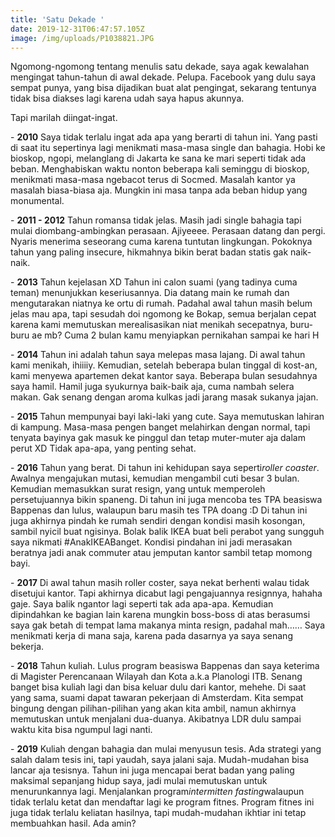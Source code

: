 ```yaml
---
title: 'Satu Dekade '
date: 2019-12-31T06:47:57.105Z
image: /img/uploads/P1038821.JPG
---
```

Ngomong-ngomong tentang menulis satu dekade, saya agak kewalahan mengingat tahun-tahun di awal dekade. Pelupa. Facebook yang dulu saya sempat punya, yang bisa dijadikan buat alat pengingat, sekarang tentunya tidak bisa diakses lagi karena udah saya hapus akunnya.

Tapi marilah diingat-ingat.

\- **2010** Saya tidak terlalu ingat ada apa yang berarti di tahun ini. Yang pasti di saat itu sepertinya lagi menikmati masa-masa single dan bahagia. Hobi ke bioskop, ngopi, melanglang di Jakarta ke sana ke mari seperti tidak ada beban. Menghabiskan waktu nonton beberapa kali seminggu di bioskop, menikmati masa-masa ngebacot terus di Socmed. Masalah kantor ya masalah biasa-biasa aja. Mungkin ini masa tanpa ada beban hidup yang monumental.

\- **2011 - 2012** Tahun romansa tidak jelas. Masih jadi single bahagia tapi mulai diombang-ambingkan perasaan. Ajiyeeee. Perasaan datang dan pergi. Nyaris menerima seseorang cuma karena tuntutan lingkungan. Pokoknya tahun yang paling insecure, hikmahnya bikin berat badan statis gak naik-naik.

\- **2013** Tahun kejelasan XD Tahun ini calon suami (yang tadinya cuma teman) menunjukkan keseriusannya. Dia datang main ke rumah dan mengutarakan niatnya ke ortu di rumah. Padahal awal tahun masih belum jelas mau apa, tapi sesudah doi ngomong ke Bokap, semua berjalan cepat karena kami memutuskan merealisasikan niat menikah secepatnya, buru-buru ae mb? Cuma 2 bulan kamu menyiapkan pernikahan sampai ke hari H

\- **2014** Tahun ini adalah tahun saya melepas masa lajang. Di awal tahun kami menikah, ihiiiiy. Kemudian, setelah beberapa bulan tinggal di kost-an, kami menyewa apartemen dekat kantor saya. Beberapa bulan sesudahnya saya hamil. Hamil juga syukurnya baik-baik aja, cuma nambah selera makan. Gak senang dengan aroma kulkas jadi jarang masak sukanya jajan.



\- **2015** Tahun mempunyai bayi laki-laki yang cute. Saya memutuskan lahiran di kampung. Masa-masa pengen banget melahirkan dengan normal, tapi tenyata bayinya gak masuk ke pinggul dan tetap muter-muter aja dalam perut XD Tidak apa-apa, yang penting sehat.

\- **2016** Tahun yang berat. Di tahun ini kehidupan saya seperti*roller coaster*. Awalnya mengajukan mutasi, kemudian mengambil cuti besar 3 bulan. Kemudian memasukkan surat resign, yang untuk memperoleh persetujuannya bikin spaneng. Di tahun ini juga mencoba tes TPA beasiswa Bappenas dan lulus, walaupun baru masih tes TPA doang :D Di tahun ini juga akhirnya pindah ke rumah sendiri dengan kondisi masih kosongan, sambil nyicil buat ngisinya. Bolak balik IKEA buat beli perabot yang sungguh saya nikmati #AnakIKEABanget. Kondisi pindahan ini jadi merasakan beratnya jadi anak commuter atau jemputan kantor sambil tetap momong bayi.

\- **2017** Di awal tahun masih roller coster, saya nekat berhenti walau tidak disetujui kantor. Tapi akhirnya dicabut lagi pengajuannya resignnya, hahaha gaje. Saya balik ngantor lagi seperti tak ada apa-apa. Kemudian dipindahkan ke bagian lain karena mungkin boss-boss di atas berasumsi saya gak betah di tempat lama makanya minta resign, padahal mah…… Saya menikmati kerja di mana saja, karena pada dasarnya ya saya senang bekerja.

\- **2018** Tahun kuliah. Lulus program beasiswa Bappenas dan saya keterima di Magister Perencanaan Wilayah dan Kota a.k.a Planologi ITB. Senang banget bisa kuliah lagi dan bisa keluar dulu dari kantor, mehehe. Di saat yang sama, suami dapat tawaran pekerjaan di Amsterdam. Kita sempat bingung dengan pilihan-pilihan yang akan kita ambil, namun akhirnya memutuskan untuk menjalani dua-duanya. Akibatnya LDR dulu sampai waktu kita bisa ngumpul lagi nanti.

\- **2019** Kuliah dengan bahagia dan mulai menyusun tesis. Ada strategi yang salah dalam tesis ini, tapi yaudah, saya jalani saja. Mudah-mudahan bisa lancar aja tesisnya. Tahun ini juga mencapai berat badan yang paling maksimal sepanjang hidup saya, jadi mulai memutuskan untuk menurunkannya lagi. Menjalankan program*intermitten fasting*walaupun tidak terlalu ketat dan mendaftar lagi ke program fitnes. Program fitnes ini juga tidak terlalu keliatan hasilnya, tapi mudah-mudahan ikhtiar ini tetap membuahkan hasil. Ada amin?

